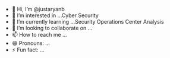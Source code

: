 - 👋 Hi, I’m @justaryanb
- 👀 I’m interested in ...Cyber Security 
- 🌱 I’m currently learning ...Security Operations Center Analysis 
- 💞️ I’m looking to collaborate on ...
- 📫 How to reach me ...
- 😄 Pronouns: ...
- ⚡ Fun fact: ...

<!---
justaryanb/justaryanb is a ✨ special ✨ repository because its `README.md` (this file) appears on your GitHub profile.
You can click the Preview link to take a look at your changes.
--->
